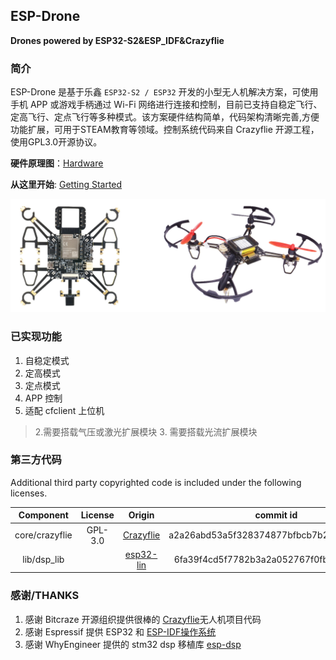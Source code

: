 ﻿
## ESP-Drone

**Drones powered by ESP32-S2&ESP\_IDF&Crazyflie**

### 简介

ESP-Drone 是基于乐鑫 `ESP32-S2 / ESP32` 开发的小型无人机解决方案，可使用手机 APP 或游戏手柄通过 Wi-Fi 网络进行连接和控制，目前已支持自稳定飞行、定高飞行、定点飞行等多种模式。该方案硬件结构简单，代码架构清晰完善,方便功能扩展，可用于STEAM教育等领域。控制系统代码来自 Crazyflie 开源工程，使用GPL3.0开源协议。

**硬件原理图**：[Hardware](./docs/zh_CN/md/hardware.md)

**从这里开始**: [Getting Started](./docs/zh_CN/md/0_gettingstarted.md)

![ESP-Drone](./docs/_static/espdrone_s2_v1_2_2.png)

### 已实现功能

1. 自稳定模式
2. 定高模式
3. 定点模式
4. APP 控制
5. 适配 cfclient 上位机 

>2.需要搭载气压或激光扩展模块 3. 需要搭载光流扩展模块   


### 第三方代码

Additional third party copyrighted code is included under the following licenses.

| Component | License | Origin |commit id |
| :---:  | :---: | :---: |:---: |
| core/crazyflie | GPL-3.0 |[Crazyflie](https://github.com/bitcraze/crazyflie-firmware) |a2a26abd53a5f328374877bfbcb7b25ed38d8111|
| lib/dsp_lib |  | [esp32-lin](https://github.com/whyengineer/esp32-lin/tree/master/components/dsp_lib) |6fa39f4cd5f7782b3a2a052767f0fb06be2378ff|

### 感谢/THANKS

1. 感谢 Bitcraze 开源组织提供很棒的 [Crazyflie](https://www.bitcraze.io/%20)无人机项目代码
2. 感谢 Espressif 提供 ESP32 和 [ESP-IDF操作系统](https://docs.espressif.com/projects/esp-idf/en/latest/esp32s2/get-started/index.html)
3. 感谢 WhyEngineer 提供的 stm32 dsp 移植库 [esp-dsp](https://github.com/whyengineer/esp32-lin/tree/master/components/dsp_lib)

